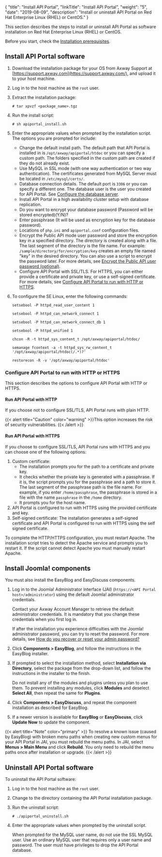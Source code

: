 {
"title": "Install API Portal",
  "linkTitle": "Install API Portal",
  "weight": "5",
  "date": "2019-08-09",
  "description": "Install or uninstall API Portal on Red Hat Enterprise Linux (RHEL) or CentOS."
}

This section describes the steps to install or uninstall API Portal as software installation on Red Hat Enterprise Linux (RHEL) or CentOS.

Before you start, check the [Installation prerequisites](/docs/apim_installation/apiportal_install/install_software_prereqs/).

## Install API Portal software

1. Download the installation package for your OS from Axway Support at [https://support.axway.com](https://support.axway.com/), and upload it to your host machine.
2. Log in to the host machine as the `root` user.
3. Extract the installation package:

    ```
    # tar xpvzf <package_name>.tgz
    ```

4. Run the install script:

    ```
    # sh apiportal_install.sh
    ```

5. Enter the appropriate values when prompted by the installation script. The options you are prompted for include:
    * Change the default install path. The default path that API Portal is installed in is `/opt/axway/apiportal/htdoc` or you can specify a custom path. The folders specified in the custom path are created if they do not already exist.
    * Use MySQL in SSL mode (with one way authentication or two way authentication). The certificates generated from MySQL Server must be located in `/etc/mysql/certs/`.
    * Database connection details. The default port is `3306` or you can specify a different one. The database user is the user you created for API Portal. See [Configure the database server](/docs/apim_installation/apiportal_install/install_software_configure_database/).
    * Install API Portal in a high availability cluster setup with database replication.
    * Do you want to encrypt your database password (Password will be stored encrypted)(Y/N)?
    * Enter passphrase (It will be used as encryption key for the database password).
    * Locations of `php.ini` and `apiportal.conf` configuration files.
    * Encrypt the Public API mode user password and store the encryption key in a specified directory. The directory is created along with a file. The last segment of the directory is the file name. For example: `/sample/directory/for/encryption/key` creates an empty file named "key" in the desired directory. You can also use a script to encrypt the password later. For more details, see [Encrypt the Public API user password (optional)](/docs/apim_installation/apiportal_install/upgrade_automatic/#encrypt-the-public-api-mode-user-password-optional).
    * Configure API Portal with SSL/TLS. For HTTPS, you can either provide a certificate and private key, or use a self-signed certificate. For more details, see [Configure API Portal to run with HTTP or HTTPS](#configure-api-portal-to-run-with-http-or-https).

6. To configure the SE Linux, enter the following commands:

    ```
    setsebool -P httpd_read_user_content 1

    setsebool -P httpd_can_network_connect 1

    setsebool -P httpd_can_network_connect_db 1

    setsebool -P httpd_unified 1

    chcon -R -t httpd_sys_content_t /opt/axway/apiportal/htdoc/

    semanage fcontext -a -t httpd_sys_rw_content_t '/opt/axway/apiportal/htdoc(/.*)?'

    restorecon -R -v '/opt/axway/apiportal/htdoc'
    ```

### Configure API Portal to run with HTTP or HTTPS

This section describes the options to configure API Portal with HTTP or HTTPS.

#### Run API Portal with HTTP

If you choose not to configure SSL/TLS, API Portal runs with plain HTTP.

{{< alert title="Caution" color="warning" >}}This option increases the risk of security vulnerabilities. {{< /alert >}}

#### Run API Portal with HTTPS

If you choose to configure SSL/TLS, API Portal runs with HTTPS and you can choose one of the following options:

1. Custom certificate:
    * The installation prompts you for the path to a certificate and private key.
    * It checks whether the private key is generated with a passphrase. If it is, the script prompts you for the passphrase and a path to store it. The last segment of the passphrase path is the file name. For example, if you enter `/home/passphrase`, the passphrase is stored in a file with the name `passphrase` in the `/home` directory.
    * It prompts you for the host name.
2. API Portal is configured to run with HTTPS using the provided certificate and key.
3. Self-signed certificate: The installation generates a self-signed certificate and API Portal is configured to run with HTTPS using the self signed certificate.

To complete the HTTP/HTTPS configuration, you must restart Apache. The installation script tries to detect the Apache service and prompts you to restart it. If the script cannot detect Apache you must manually restart Apache.

## Install Joomla! components

You must also install the EasyBlog and EasyDiscuss components.

1. Log in to the Joomla! Administrator Interface (JAI) (`https://<API Portal host>/administrator`) using the default Joomla! administrator credentials.

    Contact your Axway Account Manager to retrieve the default administrator credentials. It is mandatory that you change these credentials when you first log in.

    If after the installation you experience difficulties with the Joomla! administrator password, you can try to reset the password. For more details, see [How do you recover or reset your admin password?](https://docs.joomla.org/How_do_you_recover_or_reset_your_admin_password%3F)

2. Click **Components > EasyBlog**, and follow the instructions in the EasyBlog installer.
3. If prompted to select the installation method, select **Installation via Directory**, select the package from the drop-down list, and follow the instructions in the installer to the finish.

    Do not install any of the modules and plugins unless you plan to use them. To prevent installing any modules, click **Modules** and deselect **Select All**, then repeat the same for **Plugins**.

4. Click **Components > EasyDiscuss**, and repeat the component installation as described for EasyBlog.
5. If a newer version is available for **EasyBlog** or **EasyDiscuss**, click **Update Now** to update the component.

{{< alert title="Note" color="primary" >}} To resolve a known issue (caused by EasyBlog) with broken menu paths when creating new custom menus for your API Portal in JAI, you must rebuild the menu paths. In JAI, select **Menus > Main Menu** and click **Rebuild**. You only need to rebuild the menu paths once after installation or upgrade. {{< /alert >}}

## Uninstall API Portal software

To uninstall the API Portal software:

1. Log in to the host machine as the `root` user.
2. Change to the directory containing the API Portal installation package.
3. Run the uninstall script:

    ```
    # ./apiportal_uninstall.sh
    ```

4. Enter the appropriate values when prompted by the uninstall script.

    When prompted for the MySQL user name, do not use the SSL MySQL user. Use an ordinary MySQL user that requires only a user name and password. The user must have privileges to drop the API Portal database.
